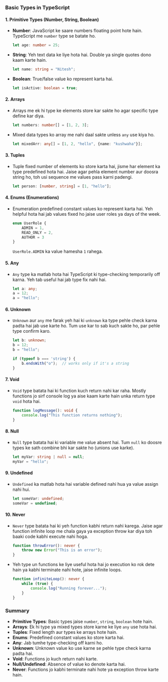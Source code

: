 ### Basic Types in TypeScript

#### 1. **Primitive Types (Number, String, Boolean)**
- **Number**: JavaScript ke saare numbers floating point hote hain. TypeScript me `number` type se batate ho.
    ```typescript
    let age: number = 25;
    ```

- **String**: Yeh text data ke liye hota hai. Double ya single quotes dono kaam karte hain.
    ```typescript
    let name: string = "Nitesh";
    ```

- **Boolean**: True/false value ko represent karta hai.
    ```typescript
    let isActive: boolean = true;
    ```

#### 2. **Arrays**
- Arrays me ek hi type ke elements store kar sakte ho agar specific type define kar diya.
    ```typescript
    let numbers: number[] = [1, 2, 3];
    ```

- Mixed data types ko array me nahi daal sakte unless `any` use kiya ho.
    ```typescript
    let mixedArr: any[] = [1, 2, "hello", {name: "kushwaha"}];
    ```

#### 3. **Tuples**
- Tuple fixed number of elements ko store karta hai, jisme har element ka type predefined hota hai. Jaise agar pehla element number aur doosra string ho, toh usi sequence me values pass karni padengi.
    ```typescript
    let person: [number, string] = [1, "hello"];
    ```

#### 4. **Enums (Enumerations)**
- Enumeration predefined constant values ko represent karta hai. Yeh helpful hota hai jab values fixed ho jaise user roles ya days of the week.
    ```typescript
    enum UserRole {
        ADMIN = 1,
        READ_ONLY = 2,
        AUTHOR = 3
    }
    ```
    `UserRole.ADMIN` ka value hamesha `1` rahega.

#### 5. **Any**
- `Any` type ka matlab hota hai TypeScript ki type-checking temporarily off karna. Yeh tab useful hai jab type fix nahi hai.
    ```typescript
    let a: any;
    a = 12;
    a = "hello";
    ```

#### 6. **Unknown**
- `Unknown` aur `any` me farak yeh hai ki `unknown` ka type pehle check karna padta hai jab use karte ho. Tum use kar to sab kuch sakte ho, par pehle type confirm karo.
    ```typescript
    let b: unknown;
    b = 12;
    b = "hello";

    if (typeof b === 'string') {
        b.endsWith("o");  // works only if it's a string
    }
    ```

#### 7. **Void**
- `Void` type batata hai ki function kuch return nahi kar raha. Mostly functions jo sirf console log ya aise kaam karte hain unka return type `void` hota hai.
    ```typescript
    function logMessage(): void {
        console.log("This function returns nothing");
    }
    ```

#### 8. **Null**
- `Null` type batata hai ki variable me value absent hai. Tum `null` ko doosre types ke sath combine bhi kar sakte ho (unions use karke).
    ```typescript
    let myVar: string | null = null;
    myVar = "hello";
    ```

#### 9. **Undefined**
- `Undefined` ka matlab hota hai variable defined nahi hua ya value assign nahi hui.
    ```typescript
    let someVar: undefined;
    someVar = undefined;
    ```

#### 10. **Never**
- `Never` type batata hai ki yeh function kabhi return nahi karega. Jaise agar function infinite loop me chala gaya ya exception throw kar diya toh baaki code kabhi execute nahi hoga.
    ```typescript
    function throwError(): never {
        throw new Error("This is an error");
    }
    ```

- Yeh type un functions ke liye useful hota hai jo execution ko rok dete hain ya kabhi terminate nahi hote, jaise infinite loops.
    ```typescript
    function infiniteLoop(): never {
        while (true) {
            console.log("Running forever...");
        }
    }
    ```

### Summary
- **Primitive Types**: Basic types jaise `number`, `string`, `boolean` hote hain.
- **Arrays**: Ek hi type ya mixed types store karne ke liye `any` use hota hai.
- **Tuples**: Fixed length aur types ke arrays hote hain.
- **Enums**: Predefined constant values ko store karta hai.
- **Any**: Jab tumhe type-checking off karni ho.
- **Unknown**: Unknown value ko use karne se pehle type check karna padta hai.
- **Void**: Functions jo kuch return nahi karte.
- **Null/Undefined**: Absence of value ko denote karta hai.
- **Never**: Functions jo kabhi terminate nahi hote ya exception throw karte hain. 
